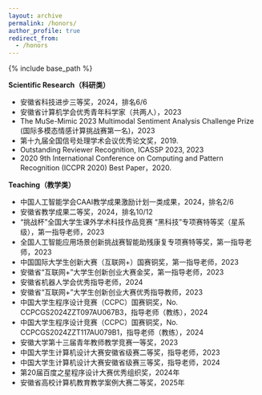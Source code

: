 ```yaml
---
layout: archive
permalink: /honors/
author_profile: true
redirect_from:
  - /honors
---
```

<!-- Google tag (gtag.js) -->
<script async src="https://www.googletagmanager.com/gtag/js?id=G-T0S164QJL9"></script>
<script>
  window.dataLayer = window.dataLayer || [];
  function gtag(){dataLayer.push(arguments);}
  gtag('js', new Date());

  gtag('config', 'G-T0S164QJL9');
</script>
{% include base_path %}

**Scientific Research（科研类）**
* 安徽省科技进步三等奖，2024，排名6/6
* 安徽省计算机学会优秀青年科学家（共两人），2023
* The MuSe-Mimic 2023 Multimodal Sentiment Analysis Challenge Prize (国际多模态情感计算挑战赛第一名)，2023
* 第十九届全国信号处理学术会议优秀论文奖，2019.
* Outstanding Reviewer Recognition, ICASSP 2023, 2023
* 2020 9th International Conference on Computing and Pattern Recognition (ICCPR 2020) Best Paper，2020.

**Teaching（教学类）**
* 中国人工智能学会CAAI教学成果激励计划一类成果，2024，排名2/6
* 安徽省教学成果二等奖，2024，排名10/12
* “挑战杯”全国大学生课外学术科技作品竞赛 “黑科技”专项赛特等奖（星系级），第一指导老师，2023
* 全国人工智能应用场景创新挑战赛智能助残康复专项赛特等奖，第一指导老师，2023
* 中国国际大学生创新大赛（互联网+）国赛铜奖，第一指导老师，2023
* 安徽省“互联网+”大学生创新创业大赛金奖，第一指导老师，2023
* 安徽省机器人学会优秀指导老师，2024
* 安徽省“互联网+”大学生创新创业大赛优秀指导教师，2023
* 中国大学生程序设计竞赛（CCPC）国赛铜奖，No. CCPCGS2024ZZT097AU067B3，指导老师（教练），2024
* 中国大学生程序设计竞赛（CCPC）国赛铜奖，No. CCPCGS2024ZZT117AU079B1，指导老师（教练），2024
* 安徽大学第十三届青年教师教学竞赛一等奖，2023
* 中国大学生计算机设计大赛安徽省级赛二等奖，指导老师，2023
* 中国大学生计算机设计大赛安徽省级赛三等奖，指导老师，2024
* 第20届百度之星程序设计大赛优秀组织奖，2024年
* 安徽省高校计算机教育教学案例大赛二等奖，2025年

  
